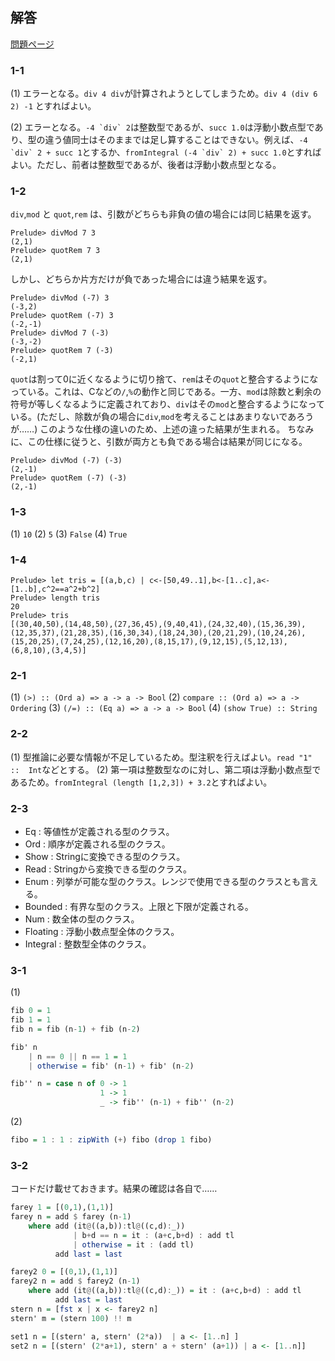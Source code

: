 ## 解答
[問題ページ](../problems/2015-01-15_yudaitnb.md)

### 1-1
(1) エラーとなる。`div 4 div`が計算されようとしてしまうため。`div 4 (div 6 2) -1` とすればよい。

(2) エラーとなる。``-4 `div` 2``は整数型であるが、`succ 1.0`は浮動小数点型であり、型の違う値同士はそのままでは足し算することはできない。例えば、``-4 `div` 2 + succ 1``とするか、``fromIntegral (-4 `div` 2) + succ 1.0``とすればよい。ただし、前者は整数型であるが、後者は浮動小数点型となる。

### 1-2
`div`,`mod` と `quot`,`rem` は、引数がどちらも非負の値の場合には同じ結果を返す。
```
Prelude> divMod 7 3
(2,1)
Prelude> quotRem 7 3
(2,1)
```
しかし、どちらか片方だけが負であった場合には違う結果を返す。
```
Prelude> divMod (-7) 3
(-3,2)
Prelude> quotRem (-7) 3
(-2,-1)
Prelude> divMod 7 (-3)
(-3,-2)
Prelude> quotRem 7 (-3)
(-2,1)
```
`quot`は割って0に近くなるように切り捨て、`rem`はその`quot`と整合するようになっている。これは、Cなどの`/`,`%`の動作と同じである。一方、`mod`は除数と剰余の符号が等しくなるように定義されており、`div`はその`mod`と整合するようになっている。(ただし、除数が負の場合に`div`,`mod`を考えることはあまりないであろうが……) このような仕様の違いのため、上述の違った結果が生まれる。
ちなみに、この仕様に従うと、引数が両方とも負である場合は結果が同じになる。
```
Prelude> divMod (-7) (-3)
(2,-1)
Prelude> quotRem (-7) (-3)
(2,-1)
```

### 1-3
(1) `10`
(2) `5`
(3) `False`
(4) `True`

### 1-4
```
Prelude> let tris = [(a,b,c) | c<-[50,49..1],b<-[1..c],a<-[1..b],c^2==a^2+b^2]
Prelude> length tris
20
Prelude> tris
[(30,40,50),(14,48,50),(27,36,45),(9,40,41),(24,32,40),(15,36,39),(12,35,37),(21,28,35),(16,30,34),(18,24,30),(20,21,29),(10,24,26),(15,20,25),(7,24,25),(12,16,20),(8,15,17),(9,12,15),(5,12,13),(6,8,10),(3,4,5)]
```

### 2-1
(1) `(>) :: (Ord a) => a -> a -> Bool`
(2) `compare :: (Ord a) => a -> Ordering`
(3) `(/=) :: (Eq a) => a -> a -> Bool`
(4) `(show True) :: String`

### 2-2
(1) 型推論に必要な情報が不足しているため。型注釈を行えばよい。`read "1" ::  Int`などとする。
(2) 第一項は整数型なのに対し、第二項は浮動小数点型であるため。`fromIntegral (length [1,2,3]) + 3.2`とすればよい。

### 2-3
* Eq : 等値性が定義される型のクラス。
* Ord : 順序が定義される型のクラス。
* Show : Stringに変換できる型のクラス。
* Read : Stringから変換できる型のクラス。
* Enum : 列挙が可能な型のクラス。レンジで使用できる型のクラスとも言える。
* Bounded : 有界な型のクラス。上限と下限が定義される。
* Num : 数全体の型のクラス。
* Floating : 浮動小数点型全体のクラス。
* Integral : 整数型全体のクラス。

### 3-1
(1)
```haskell
fib 0 = 1
fib 1 = 1
fib n = fib (n-1) + fib (n-2)

fib' n
    | n == 0 || n == 1 = 1
    | otherwise = fib' (n-1) + fib' (n-2)

fib'' n = case n of 0 -> 1
                    1 -> 1
                    _ -> fib'' (n-1) + fib'' (n-2)
```
(2)
```haskell
fibo = 1 : 1 : zipWith (+) fibo (drop 1 fibo)
```

### 3-2
コードだけ載せておきます。結果の確認は各自で……

```haskell
farey 1 = [(0,1),(1,1)]
farey n = add $ farey (n-1)
    where add (it@((a,b)):tl@((c,d):_))
              | b+d == n = it : (a+c,b+d) : add tl
              | otherwise = it : (add tl)
          add last = last

farey2 0 = [(0,1),(1,1)]
farey2 n = add $ farey2 (n-1)
    where add (it@((a,b)):tl@((c,d):_)) = it : (a+c,b+d) : add tl
          add last = last
stern n = [fst x | x <- farey2 n]
stern' m = (stern 100) !! m

set1 n = [(stern' a, stern' (2*a))  | a <- [1..n] ]
set2 n = [(stern' (2*a+1), stern' a + stern' (a+1)) | a <- [1..n]]
```
